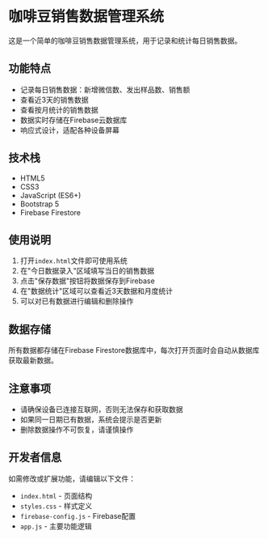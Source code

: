 # 咖啡豆销售数据管理系统

这是一个简单的咖啡豆销售数据管理系统，用于记录和统计每日销售数据。

## 功能特点

- 记录每日销售数据：新增微信数、发出样品数、销售额
- 查看近3天的销售数据
- 查看按月统计的销售数据
- 数据实时存储在Firebase云数据库
- 响应式设计，适配各种设备屏幕

## 技术栈

- HTML5
- CSS3
- JavaScript (ES6+)
- Bootstrap 5
- Firebase Firestore

## 使用说明

1. 打开`index.html`文件即可使用系统
2. 在"今日数据录入"区域填写当日的销售数据
3. 点击"保存数据"按钮将数据保存到Firebase
4. 在"数据统计"区域可以查看近3天数据和月度统计
5. 可以对已有数据进行编辑和删除操作

## 数据存储

所有数据都存储在Firebase Firestore数据库中，每次打开页面时会自动从数据库获取最新数据。

## 注意事项

- 请确保设备已连接互联网，否则无法保存和获取数据
- 如果同一日期已有数据，系统会提示是否更新
- 删除数据操作不可恢复，请谨慎操作

## 开发者信息

如需修改或扩展功能，请编辑以下文件：

- `index.html` - 页面结构
- `styles.css` - 样式定义
- `firebase-config.js` - Firebase配置
- `app.js` - 主要功能逻辑 